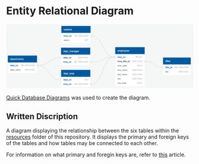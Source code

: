 # Entity Relational Diagram 

![ERD](ERD.png)


[Quick Database Diagrams](https://www.quickdatabasediagrams.com/) was used to create the diagram. 

## Written Discription 

A diagram displaying the relationship between the six tables within the [resources](https://github.com/presitkaur/sql-challenge/tree/main/Resources) folder of this repository. It displays the primary and foreign keys of the tables and how tables may be connected to each other. 

For information on what primary and foregin keys are, refer to [this](https://macxima.medium.com/primary-key-vs-foreign-key-in-sql-d89260b74e1c) article. 